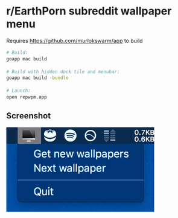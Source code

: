 # r/EarthPorn subreddit wallpaper menu 

Requires https://github.com/murlokswarm/app to build

```bash
# Build:
goapp mac build

# Build with hidden dock tile and menubar:
goapp mac build -bundle

# Launch:
open repwpm.app
```
## Screenshot
![screenshot](/screenshot.png?raw=true)
